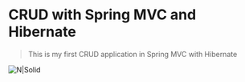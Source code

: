 # CRUD with Spring MVC and Hibernate

> This is my first CRUD application in Spring MVC with Hibernate

![N|Solid](http://place4code.com/git-img/customers-img-git.jpg)
